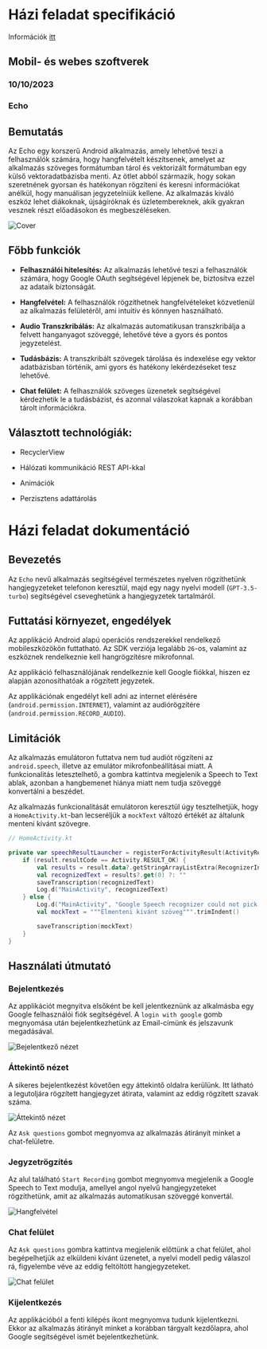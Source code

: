 # Házi feladat specifikáció

Információk [itt](https://viauac00.github.io/laborok/hf)

## Mobil- és webes szoftverek

### 10/10/2023

### Echo

## Bemutatás

Az Echo egy korszerű Android alkalmazás, amely lehetővé teszi a felhasználók számára, hogy hangfelvételt készítsenek, amelyet az alkalmazás szöveges formátumban tárol és vektorizált formátumban egy külső vektoradatbázisba menti. Az ötlet abból származik, hogy sokan szeretnének gyorsan és hatékonyan rögzíteni és keresni információkat anélkül, hogy manuálisan jegyzetelniük kellene. Az alkalmazás kiváló eszköz lehet diákoknak, újságíróknak és üzletembereknek, akik gyakran vesznek részt előadásokon és megbeszéléseken.

![Cover](assets/Cover.png)

## Főbb funkciók

- **Felhasználói hitelesítés:** Az alkalmazás lehetővé teszi a felhasználók számára, hogy Google OAuth segítségével lépjenek be, biztosítva ezzel az adataik biztonságát.

- **Hangfelvétel:** A felhasználók rögzíthetnek hangfelvételeket közvetlenül az alkalmazás felületéről, ami intuitív és könnyen használható.

- **Audio Transzkribálás:** Az alkalmazás automatikusan transzkribálja a felvett hanganyagot szöveggé, lehetővé téve a gyors és pontos jegyzetelést.

- **Tudásbázis:** A transzkribált szövegek tárolása és indexelése egy vektor adatbázisban történik, ami gyors és hatékony lekérdezéseket tesz lehetővé.

- **Chat felület:** A felhasználók szöveges üzenetek segítségével kérdezhetik le a tudásbázist, és azonnal válaszokat kapnak a korábban tárolt információkra.

## Választott technológiák:

- RecyclerView

- Hálózati kommunikáció REST API-kkal

- Animációk

- Perzisztens adattárolás

# Házi feladat dokumentáció

## Bevezetés

Az `Echo` nevű alkalmazás segítségével természetes nyelven rögzíthetünk hangjegyzeteket telefonon keresztül, majd egy nagy nyelvi modell (`GPT-3.5-turbo`) segítségével cseveghetünk a hangjegyzetek tartalmáról.

## Futtatási környezet, engedélyek

Az applikáció Android alapú operációs rendszerekkel rendelkező mobileszközökön futtatható. Az SDK verziója legalább `26`-os, valamint az eszköznek rendelkeznie kell hangrögzítésre mikrofonnal.

Az applikáció felhasználójának rendelkeznie kell Google fiókkal, hiszen ez alapján azonosíthatóak a rögzített jegyzetek.

Az applikációnak engedélyt kell adni az internet elérésére (`android.permission.INTERNET`), valamint az audiórögzítére (`android.permission.RECORD_AUDIO`).

## Limitációk

Az alkalmazás emulátoron futtatva nem tud audiót rögzíteni az `android.speech`, illetve az emulátor mikrofonbeállításai miatt. A funkcionalitás letesztelhető, a gombra kattintva megjelenik a Speech to Text ablak, azonban a hangbemenet hiánya miatt nem tudja szöveggé konvertálni a beszédet.

Az alkalmazás funkcionalitását emulátoron keresztül úgy tesztelhetjük, hogy a `HomeActivity.kt`-ban lecseréljük a `mockText` változó értékét az általunk menteni kívánt szövegre.

```Kotlin
// HomeActivity.kt

private var speechResultLauncher = registerForActivityResult(ActivityResultContracts.StartActivityForResult()) { result ->
    if (result.resultCode == Activity.RESULT_OK) {
        val results = result.data?.getStringArrayListExtra(RecognizerIntent.EXTRA_RESULTS)
        val recognizedText = results?.get(0) ?: ""
        saveTranscription(recognizedText)
        Log.d("MainActivity", recognizedText)
    } else {
        Log.d("MainActivity", "Google Speech recognizer could not pick up speech, inserting mock context.")
        val mockText = """Elmenteni kívánt szöveg""".trimIndent()

        saveTranscription(mockText)
    }
}
```

## Használati útmutató

### Bejelentkezés

Az applikációt megnyitva elsőként be kell jelentkeznünk az alkalmásba egy Google felhasználói fiók segítségével. A `login with google` gomb megnyomása után bejelentkezhetünk az Email-címünk és jelszavunk megadásával.

![Bejelentkező nézet](assets/1-login.png)

### Áttekintő nézet

A sikeres bejelentkezést követően egy áttekintő oldalra kerülünk. Itt látható a legutoljára rögzített hangjegyzet átirata, valamint az eddig rögzített szavak száma.

![Áttekintő nézet](assets/2-overview.png)

Az `Ask questions` gombot megnyomva az alkalmazás átirányít minket a chat-felületre.

### Jegyzetrögzítés

Az alul található `Start Recording` gombot megnyomva megjelenik a Google Speech to Text modulja, amellyel angol nyelvű hangjegyzeteket rögzíthetünk, amit az alkalmazás automatikusan szöveggé konvertál.

![Hangfelvétel](assets/3-recording.png)

### Chat felület

Az `Ask questions` gombra kattintva megjelenik előttünk a chat felület, ahol begépelhetjük az elküldeni kívánt üzenetet, a nyelvi modell pedig válaszol rá, figyelembe véve az eddig feltöltött hangjegyzeteket.

![Chat felület](assets/4-chat.png)

### Kijelentkezés

Az applikációból a fenti kilépés ikont megnyomva tudunk kijelentkezni. Ekkor az alkalmazás átirányít minket a korábban tárgyalt kezdőlapra, ahol Google segítségével ismét bejelentkezhetünk.

